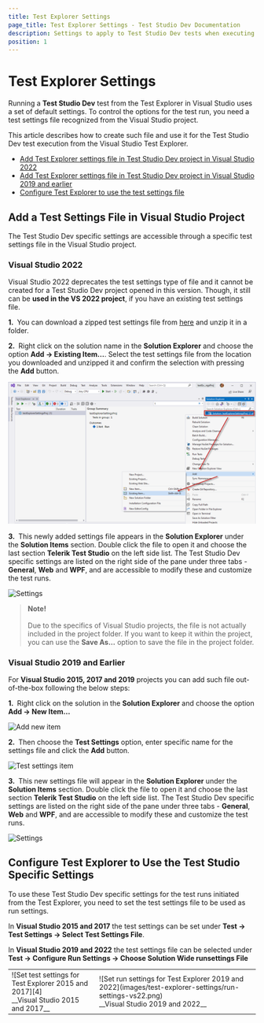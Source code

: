 ```yaml
---
title: Test Explorer Settings
page_title: Test Explorer Settings - Test Studio Dev Documentation
description: Settings to apply to Test Studio Dev tests when executing from Test Explorer
position: 1
---
```

# Test Explorer Settings

Running a __Test Studio Dev__ test from the Test Explorer in Visual Studio uses a set of default settings. To control the options for the test run, you need a test settings file recognized from the Visual Studio project.

This article describes how to create such file and use it for the Test Studio Dev test execution from the Visual Studio Test Explorer.

* [Add Test Explorer settings file in Test Studio Dev project in Visual Studio 2022](#visual-studio-2022)
* [Add Test Explorer settings file in Test Studio Dev project in Visual Studio 2019 and earlier](#visual-studio-2019-and-earlier)
* [Configure Test Explorer to use the test settings file](#configure-test-explorer-to-use-the-test-studio-specific-settings)

## Add a Test Settings File in Visual Studio Project

The Test Studio Dev specific settings are accessible through a specific test settings file in the Visual Studio project.

### Visual Studio 2022

Visual Studio 2022 deprecates the test settings type of file and it cannot be created for a Test Studio Dev project opened in this version. Though, it still can be __used in the VS 2022 project__, if you have an existing test settings file.

__1.&nbsp;__ You can download a zipped test settings file from <a href="/downloads/TestSettings1.zip" target="_blank">here</a> and unzip it in a folder.

__2.&nbsp;__ Right click on the solution name in the __Solution Explorer__ and choose the option __Add -> Existing Item...__. Select the test settings file from the location you downloaded and unzipped it and confirm the selection with pressing the __Add__ button.

![Add Existing Item](images/test-explorer-settings/add-existing-item.png)

__3.&nbsp;__ This newly added settings file appears in the __Solution Explorer__ under the __Solution Items__ section. Double click the file to open it and choose the last section **Telerik Test Studio** on the left side list. The Test Studio Dev specific settings are listed on the right side of the pane under three tabs - __General__, __Web__ and __WPF__, and are accessible to modify these and customize the test runs.

![Settings](images/test-explorer-settings/fig3.png)

> __Note!__
><br>
><br>
> Due to the specifics of Visual Studio projects, the file is not actually included in the project folder. If you want to keep it within the project, you can use the __Save As...__ option to save the file in the project folder.

### Visual Studio 2019 and Earlier

For __Visual Studio 2015, 2017 and 2019__ projects you can add such file out-of-the-box following the below steps:

__1.&nbsp;__ Right click on the solution in the __Solution Explorer__ and choose the option __Add -> New Item...__

![Add new item][1]

__2.&nbsp;__ Then choose the **Test Settings** option, enter specific name for the settings file and click the **Add** button.

![Test settings item][2]

__3.&nbsp;__ This new settings file will appear in the __Solution Explorer__ under the __Solution Items__ section. Double click the file to open it and choose the last section **Telerik Test Studio** on the left side list. The Test Studio Dev specific settings are listed on the right side of the pane under three tabs - __General__, __Web__ and __WPF__, and are accessible to modify these and customize the test runs.

![Settings][3]

## Configure Test Explorer to Use the Test Studio Specific Settings

To use these Test Studio Dev specific settings for the test runs initiated from the Test Explorer, you need to set the test settings file to be used as run settings.

In __Visual Studio 2015 and 2017__ the test settings can be set under __Test -> Test Settings -> Select Test Settings File__.

In __Visual Studio 2019 and 2022__ the test settings file can be selected under __Test -> Configure Run Settings -> Choose Solution Wide runsettings File__

<table id="no-table">
<tr>
<td>![Set test settings for Test Explorer 2015 and 2017][4]<br>__Visual Studio 2015 and 2017__</td>
<td>![Set run settings for Test Explorer 2019 and 2022](images/test-explorer-settings/run-settings-vs22.png)<br>__Visual Studio 2019 and 2022__</td>
<tr>
<table>

[1]: images/test-explorer-settings/fig1.png
[2]: images/test-explorer-settings/fig2.png
[3]: images/test-explorer-settings/fig3.png
[4]: images/test-explorer-settings/fig4.png